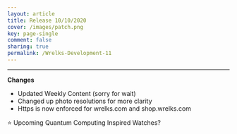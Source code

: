 ```yaml
---
layout: article
title: Release 10/10/2020
cover: /images/patch.png
key: page-single
comment: false
sharing: true
permalink: /Wrelks-Development-11
---
```

   
---
   
**Changes**

- Updated Weekly Content (sorry for wait)
- Changed up photo resolutions for more clarity 
- Https is now enforced for wrelks.com and shop.wrelks.com

⭐ Upcoming Quantum Computing Inspired Watches?
